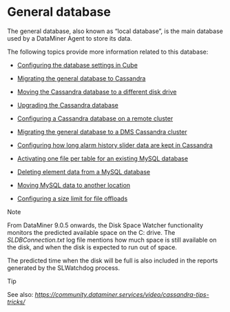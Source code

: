 # General database

The general database, also known as “local database”, is the main database used by a DataMiner Agent to store its data.

The following topics provide more information related to this database:

- [Configuring the database settings in Cube](Configuring_the_database_settings_in_Cube.md)

- [Migrating the general database to Cassandra](Migrating_the_general_database_to_Cassandra.md)

- [Moving the Cassandra database to a different disk drive](Moving_the_Cassandra_database_to_a_different_disk_drive.md)

- [Upgrading the Cassandra database](Upgrading_the_Cassandra_database.md)

- [Configuring a Cassandra database on a remote cluster](Configuring_a_Cassandra_database_on_a_remote_cluster.md)

- [Migrating the general database to a DMS Cassandra cluster](Migrating_the_general_database_to_a_DMS_Cassandra_cluster.md)

- [Configuring how long alarm history slider data are kept in Cassandra](Configuring_how_long_alarm_history_slider_data_are_kept_in_Cassandra.md)

- [Activating one file per table for an existing MySQL database](Activating_one_file_per_table_for_an_existing_MySQL_database.md)

- [Deleting element data from a MySQL database](Deleting_element_data_from_a_MySQL_database.md)

- [Moving MySQL data to another location](Moving_MySQL_data_to_another_location.md)

- [Configuring a size limit for file offloads](Configuring_a_size_limit_for_file_offloads.md)

> [!NOTE]
> From DataMiner 9.0.5 onwards, the Disk Space Watcher functionality monitors the predicted available space on the C: drive. The *SLDBConnection.txt* log file mentions how much space is still available on the disk, and when the disk is expected to run out of space.
>
> The predicted time when the disk will be full is also included in the reports generated by the SLWatchdog process.

> [!TIP]
> See also:
> *<https://community.dataminer.services/video/cassandra-tips-tricks/>* 
